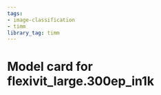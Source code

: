 ```yaml
---
tags:
- image-classification
- timm
library_tag: timm
---
```

# Model card for flexivit_large.300ep_in1k